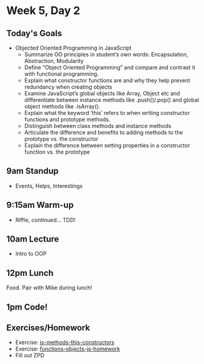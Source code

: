 # Week 5, Day 2

## Today's Goals

- Objected Oriented Programming in JavaScript
  - Summarize OO principles in student’s own words: Encapsulation, Abstraction, Modularity
  - Define “Object Oriented Programming” and compare and contrast it with functional programming.
  - Explain what constructor functions are and why they help prevent redundancy when creating objects
  - Examine JavaScript’s global objects like Array, Object etc and differentiate between instance methods like .push()/.pop() and global object methods like .isArray().
  - Explain what the keyword ‘this’ refers to when writing constructor functions and prototype methods.
  - Distinguish between class methods and instance methods
  - Articulate the difference and benefits to adding methods to the prototype vs. the constructor
  - Explain the difference between setting properties in a constructor function vs. the prototype


## 9am Standup

- Events, Helps, Interestings

## 9:15am Warm-up

- Riffle, continued... TDD!

## 10am Lecture

- Intro to OOP

## 12pm Lunch

Food. Pair with Mike during lunch!

## 1pm Code!

## Exercises/Homework

- Exercise: [js-methods-this-constructors](https://github.com/gSchool/js-methods-this-constructors)
- Exercise: [functions-objects-js-homework](https://github.com/gSchool/functions-objects-js-homework)
- Fill out ZPD
